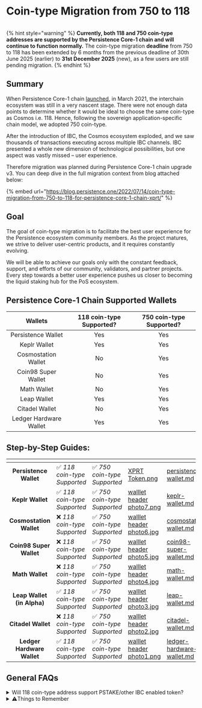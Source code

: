 # Coin-type Migration from 750 to 118

<figure><img src="../../.gitbook/assets/Screenshot 2023-10-23 at 1.01.40 PM.png" alt=""><figcaption></figcaption></figure>

{% hint style="warning" %}
**Currently, both 118 and 750 coin-type addresses are supported by the Persistence Core-1 chain and will continue to function normally.** The coin-type migration **deadline** from 750 to 118 has been extended by 6 months from the previous deadline of 30th June 2025 (earlier) to **31st December 2025** (new), as a few users are still pending migration.
{% endhint %}

## Summary

When Persistence Core-1 chain [launched](https://blog.persistence.one/2021/03/29/the-persistence-mainnet-is-launching-on-march-30th-introducing-our-world-class-genesis-validators/), in March 2021, the interchain ecosystem was still in a very nascent stage. There were not enough data points to determine whether it would be ideal to choose the same coin-type as Cosmos i.e. 118. Hence, following the sovereign application-specific chain model, we adopted 750 coin-type.

After the introduction of IBC, the Cosmos ecosystem exploded, and we saw thousands of transactions executing across multiple IBC channels. IBC presented a whole new dimension of technological possibilities, but one aspect was vastly missed – user experience.

Therefore migration was planned during Persistence Core-1 chain upgrade v3. You can deep dive in the full migration context from blog attached below:

{% embed url="https://blog.persistence.one/2022/07/14/coin-type-migration-from-750-to-118-for-persistence-core-1-chain-xprt/" %}

## Goal

The goal of coin-type migration is to facilitate the best user experience for the Persistence ecosystem community members. As the project matures, we strive to deliver user-centric products, and it requires constantly evolving.

We will be able to achieve our goals only with the constant feedback, support, and efforts of our community, validators, and partner projects. Every step towards a better user experience pushes us closer to becoming the liquid staking hub for the PoS ecosystem.

## Persistence Core-1 Chain Supported Wallets

|         Wallets        | 118 coin-type Supported? | 750 coin-type Supported? |
| :--------------------: | :----------------------: | :----------------------: |
|   Persistence Wallet   |            Yes           |            Yes           |
|      Keplr Wallet      |            Yes           |            Yes           |
|   Cosmostation Wallet  |            No            |            Yes           |
|   Coin98 Super Wallet  |            No            |            Yes           |
|       Math Wallet      |            No            |            Yes           |
|       Leap Wallet      |            Yes           |            Yes           |
|     Citadel Wallet     |            No            |            Yes           |
| Ledger Hardware Wallet |            Yes           |            Yes           |

## Step-by-Step Guides:

<table data-view="cards"><thead><tr><th align="center"></th><th></th><th></th><th data-hidden data-card-cover data-type="files"></th><th data-hidden data-card-target data-type="content-ref"></th></tr></thead><tbody><tr><td align="center"><strong>Persistence Wallet</strong></td><td>✅ <em>118 coin-type Supported</em></td><td>✅ <em>750 coin-type Supported</em></td><td><a href="../../.gitbook/assets/XPRT Token.png">XPRT Token.png</a></td><td><a href="persistence-wallet.md">persistence-wallet.md</a></td></tr><tr><td align="center"><strong>Keplr Wallet</strong></td><td>✅ <em>118 coin-type Supported</em></td><td>✅ <em>750 coin-type Supported</em></td><td><a href="../../.gitbook/assets/walllet header photo7.png">walllet header photo7.png</a></td><td><a href="keplr-wallet.md">keplr-wallet.md</a></td></tr><tr><td align="center"><strong>Cosmostation Wallet</strong></td><td>❌ <em>118 coin-type Supported</em></td><td>✅ <em>750 coin-type Supported</em></td><td><a href="../../.gitbook/assets/walllet header photo6.jpg">walllet header photo6.jpg</a></td><td><a href="cosmostation-wallet.md">cosmostation-wallet.md</a></td></tr><tr><td align="center"><strong>Coin98 Super Wallet</strong></td><td>❌ <em>118 coin-type Supported</em></td><td>✅ <em>750 coin-type Supported</em></td><td><a href="../../.gitbook/assets/walllet header photo5.jpg">walllet header photo5.jpg</a></td><td><a href="coin98-super-wallet.md">coin98-super-wallet.md</a></td></tr><tr><td align="center"><strong>Math Wallet</strong></td><td>❌ <em>118 coin-type Supported</em></td><td>✅ <em>750 coin-type Supported</em></td><td><a href="../../.gitbook/assets/walllet header photo4.jpg">walllet header photo4.jpg</a></td><td><a href="math-wallet.md">math-wallet.md</a></td></tr><tr><td align="center"><strong>Leap Wallet (in Alpha)</strong></td><td>✅ <em>118 coin-type Supported</em></td><td>✅ <em>750 coin-type Supported</em></td><td><a href="../../.gitbook/assets/walllet header photo3.jpg">walllet header photo3.jpg</a></td><td><a href="leap-wallet.md">leap-wallet.md</a></td></tr><tr><td align="center"><strong>Citadel Wallet</strong></td><td>❌ <em>118 coin-type Supported</em></td><td>✅ <em>750 coin-type Supported</em></td><td><a href="../../.gitbook/assets/walllet header photo2.jpg">walllet header photo2.jpg</a></td><td><a href="citadel-wallet.md">citadel-wallet.md</a></td></tr><tr><td align="center"><strong>Ledger Hardware Wallet</strong></td><td>✅ <em>118 coin-type Supported</em></td><td>✅ <em>750 coin-type Supported</em></td><td><a href="../../.gitbook/assets/walllet header photo1.png">walllet header photo1.png</a></td><td><a href="ledger-hardware-wallet.md">ledger-hardware-wallet.md</a></td></tr></tbody></table>

## General FAQs

<details>

<summary>Will 118 coin-type address support PSTAKE/other IBC enabled token?</summary>

Yes, all the IBC enabled tokens will work as usual including $PSTAKE. Kindly visit respective wallets tab for steps.

</details>

<details>

<summary>⚠️Things to Remember</summary>

1. No one from the persistence team will contact you to help you migrate your tokens.
2. Never share your seed with anyone.
3. Always make sure that you are using the correct and SSL enabled URL.
4. The only way to contact persistence team is by messaging on the verified [Persistence community chat on Telegram](https://t.me/PersistenceOneChat).

</details>
